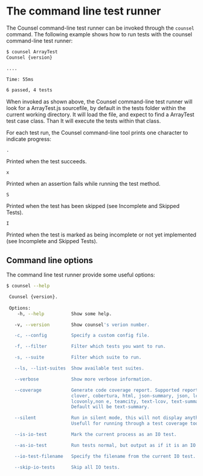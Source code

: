 # The command line test runner

The Counsel command-line test runner can be invoked through the `counsel` command. The following example shows how to run tests with the counsel command-line test runner:

```bash
$ counsel ArrayTest
Counsel {version}

....

Time: 55ms

6 passed, 4 tests
```

When invoked as shown above, the Counsel command-line test runner will look for a ArrayTest.js sourcefile, by default in the tests folder within the current working directory. It will load the file, and expect to find a ArrayTest test case class. Than It will execute the tests within that class.

For each test run, the Counsel command-line tool prints one character to indicate progress:

`.`

Printed when the test succeeds.

`x`

Printed when an assertion fails while running the test method.

`S`

Printed when the test has been skipped (see Incomplete and Skipped Tests).

`I`

Printed when the test is marked as being incomplete or not yet implemented (see Incomplete and Skipped Tests).

## Command line options

The command line test runner provide some useful options:

```bash
$ counsel --help

 Counsel {version}.
 
 Options:
 	-h, --help         	Show some help.

   -v, --version        Show counsel's verion number.

   -c, --config         Specify a custom config file.

   -f, --filter         Filter which tests you want to run.

   -s, --suite          Filter which suite to run.

   --ls, --list-suites  Show available test suites.

   --verbose            Show more verbose information.

   --coverage           Generate code coverage report. Supported report types:
   						clover, cobertura, html, json-summary, json, lcov,
   						lcovonly,non e, teamcity, text-lcov, text-summary, text.
    					Default will be text-summary.

   --silent             Run in silent mode, this will not display anything.
   						Usefull for running through a test coverage tool.

   --is-io-test         Mark the current process as an IO test.

   --as-io-test         Run tests normal, but output as if it is an IO test.

   --io-test-filename   Specify the filename from the current IO test.

   --skip-io-tests      Skip all IO tests.
```
